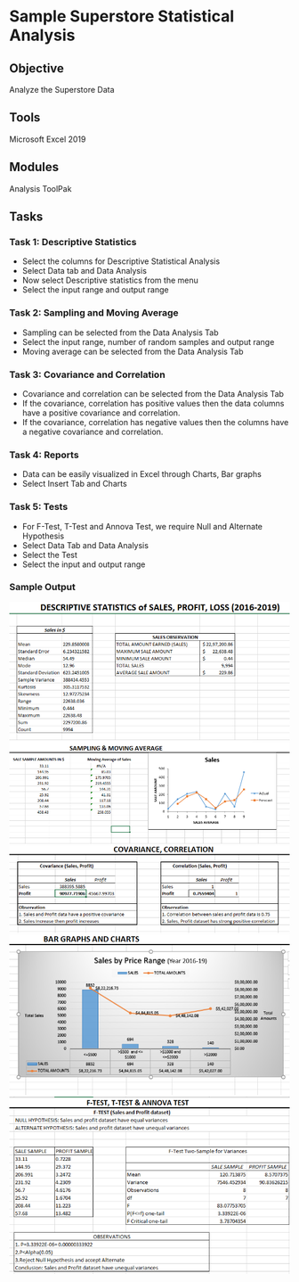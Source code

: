 # Sample Superstore Statistical Analysis
## Objective
Analyze the Superstore Data
## Tools
Microsoft Excel 2019
## Modules
Analysis ToolPak
## Tasks
### Task 1: Descriptive Statistics
*  Select the columns for Descriptive Statistical Analysis
*  Select Data tab and Data Analysis
*  Now select Descriptive statistics from the menu
*  Select the input range and output range
### Task 2: Sampling and Moving Average
* Sampling can be selected from the Data Analysis Tab
* Select the input range, number of random samples and output range
* Moving average can be selected from the Data Analysis Tab
### Task 3: Covariance and Correlation
* Covariance and correlation can be selected from the Data Analysis Tab
* If the covariance, correlation has positive values then the data columns have a positive covariance and correlation. 
* If the covariance, correlation has negative values then the columns have a negative covariance and correlation. 
### Task 4: Reports
* Data can be easily visualized in Excel through Charts, Bar graphs
* Select Insert Tab and Charts
### Task 5: Tests
* For F-Test, T-Test and Annova Test, we require Null and Alternate Hypothesis
* Select Data Tab and Data Analysis
* Select the Test
* Select the input and output range

### Sample Output
![](https://github.com/xavierina12/Data-Analytics/blob/main/Projects/PROJECT:%20Sample%20Superstore%20Statistical%20Analysis/Sample%20output1.PNG)
![](https://github.com/xavierina12/Data-Analytics/blob/main/Projects/PROJECT:%20Sample%20Superstore%20Statistical%20Analysis/Sample%20output2.PNG)
![](https://github.com/xavierina12/Data-Analytics/blob/main/Projects/PROJECT:%20Sample%20Superstore%20Statistical%20Analysis/Sample%20output3.PNG)
![](https://github.com/xavierina12/Data-Analytics/blob/main/Projects/PROJECT:%20Sample%20Superstore%20Statistical%20Analysis/Sample%20output4.PNG)
![](https://github.com/xavierina12/Data-Analytics/blob/main/Projects/PROJECT:%20Sample%20Superstore%20Statistical%20Analysis/Sample%20Output5.PNG)





